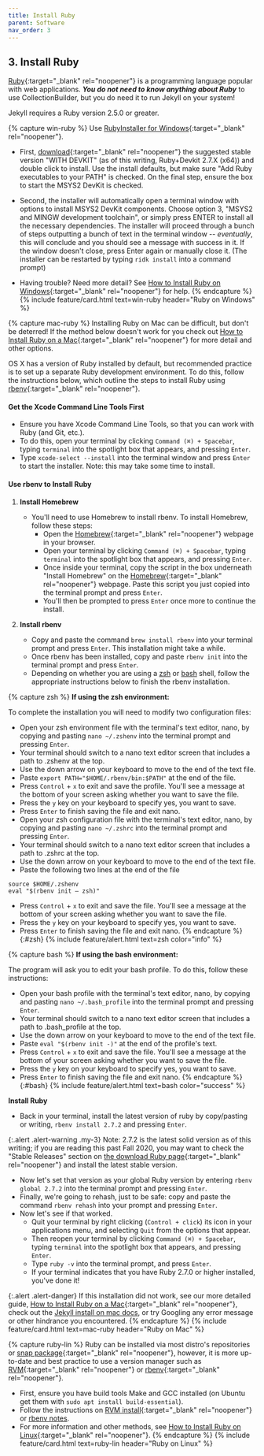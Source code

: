 ```yaml
---
title: Install Ruby
parent: Software
nav_order: 3
---
```


## 3. Install Ruby

[Ruby](https://www.ruby-lang.org/en/){:target="_blank" rel="noopener"} is a programming language popular with web applications.
**_You do not need to know anything about Ruby_** to use CollectionBuilder, but you do need it to run Jekyll on your system!

Jekyll requires a Ruby version 2.5.0 or greater.

{% capture win-ruby %}
Use [RubyInstaller for Windows](https://rubyinstaller.org/){:target="_blank" rel="noopener"}.

- First, [download](https://rubyinstaller.org/downloads/){:target="_blank" rel="noopener"} the suggested stable version "WITH DEVKIT" (as of this writing, Ruby+Devkit 2.7.X (x64)) and double click to install. Use the install defaults, but make sure "Add Ruby executables to your PATH" is checked. On the final step, ensure the box to start the MSYS2 DevKit is checked.

- Second, the installer will automatically open a terminal window with options to install MSYS2 DevKit components. Choose option 3, "MSYS2 and MINGW development toolchain", or simply press ENTER to install all the necessary dependencies. The installer will proceed through a bunch of steps outputting a bunch of text in the terminal window -- *eventually*, this will conclude and you should see a message with success in it. If the window doesn't close, press Enter again or manually close it. (The installer can be restarted by typing `ridk install` into a command prompt)

- Having trouble? Need more detail? See [How to Install Ruby on Windows](https://lib-static.github.io/howto/howtos/installrubywindows.html){:target="_blank" rel="noopener"} for help.
{% endcapture %}
{% include feature/card.html text=win-ruby header="Ruby on Windows" %}

{% capture mac-ruby %}
Installing Ruby on Mac can be difficult, but don't be deterred! If the method below doesn't work for you check out [How to Install Ruby on a Mac](https://lib-static.github.io/howto/howtos/installrubymac.html){:target="_blank" rel="noopener"} for more detail and other options.

OS X has a version of Ruby installed by default, but recommended practice is to set up a separate Ruby development environment.
To do this, follow the instructions below, which outline the steps to install Ruby using [rbenv](https://github.com/rbenv/rbenv){:target="_blank" rel="noopener"}.

#### Get the Xcode Command Line Tools First

- Ensure you have Xcode Command Line Tools, so that you can work with Ruby (and Git, etc.).
- To do this, open your terminal by clicking `Command (⌘) + Spacebar`, typing `terminal` into the spotlight box that appears, and pressing `Enter`.
- Type `xcode-select --install` into the terminal window and press `Enter` to start the installer. Note: this may take some time to install.

#### Use rbenv to Install Ruby

1. **Install Homebrew**
    - You'll need to use Homebrew to install rbenv. To install Homebrew, follow these steps:
        - Open the [Homebrew](https://brew.sh/){:target="_blank" rel="noopener"} webpage in your browser.
        - Open your terminal by clicking `Command (⌘) + Spacebar`, typing `terminal` into the spotlight box that appears, and pressing `Enter`.
        - Once inside your terminal, copy the script in the box underneath "Install Homebrew" on the [Homebrew](https://brew.sh/){:target="_blank" rel="noopener"} webpage. Paste this script you just copied into the terminal prompt and press `Enter`.
        - You'll then be prompted to press `Enter` once more to continue the install.

2. **Install rbenv**
    - Copy and paste the command `brew install rbenv` into your terminal prompt and press `Enter`. This installation might take a while.
    - Once rbenv has been installed, copy and paste `rbenv init` into the terminal prompt and press `Enter`.
    - Depending on whether you are using a [zsh](#zsh) or [bash](#bash) shell, follow the appropriate instructions below to finish the rbenv installation.

{% capture zsh %}
**If using the zsh environment:**

To complete the installation you will need to modify two configuration files:
- Open your zsh environment file with the terminal's text editor, nano, by copying and pasting `nano ~/.zshenv` into the terminal prompt and pressing `Enter`.
- Your terminal should switch to a nano text editor screen that includes a path to .zshenv at the top.
- Use the down arrow on your keyboard to move to the end of the text file.
- Paste `export PATH="$HOME/.rbenv/bin:$PATH"` at the end of the file.
- Press `Control` + `x` to exit and save the profile. You'll see a message at the bottom of your screen asking whether you want to save the file.
- Press the `y` key on your keyboard to specify yes, you want to save.
- Press `Enter` to finish saving the file and exit nano.
- Open your zsh configuration file with the terminal's text editor, nano, by copying and pasting `nano ~/.zshrc` into the terminal prompt and pressing `Enter`.
- Your terminal should switch to a nano text editor screen that includes a path to .zshrc at the top.
- Use the down arrow on your keyboard to move to the end of the text file.
- Paste the following two lines at the end of the file
```
source $HOME/.zshenv
eval "$(rbenv init – zsh)"
```
- Press `Control` + `x` to exit and save the file. You'll see a message at the bottom of your screen asking whether you want to save the file.
- Press the `y` key on your keyboard to specify yes, you want to save.
- Press `Enter` to finish saving the file and exit nano.
{% endcapture %}
{:#zsh}
{% include feature/alert.html text=zsh color="info" %}

{% capture bash %}
**If using the bash environment:**

The program will ask you to edit your bash profile. To do this, follow these instructions:
- Open your bash profile with the terminal's text editor, nano, by copying and pasting  `nano ~/.bash_profile` into the terminal prompt and pressing `Enter`. 
- Your terminal should switch to a nano text editor screen that includes a path to .bash_profile at the top. 
- Use the down arrow on your keyboard to move to the end of the text file.
- Paste `eval "$(rbenv init -)"` at the end of the profile's text.
- Press `Control` + `x` to exit and save the file. You'll see a message at the bottom of your screen asking whether you want to save the file.
- Press the `y` key on your keyboard to specify yes, you want to save.
- Press `Enter` to finish saving the file and exit nano.
{% endcapture %}
{:#bash}
{% include feature/alert.html text=bash color="success" %}

**Install Ruby**
- Back in your terminal, install the latest version of ruby by copy/pasting or writing, `rbenv install 2.7.2` and pressing `Enter`.

{:.alert .alert-warning .my-3}
Note: 2.7.2 is the latest solid version as of this writing; if you are reading this past Fall 2020, you may want to check the "Stable Releases" section on [the download Ruby page](https://www.ruby-lang.org/en/downloads/){:target="_blank" rel="noopener"} and install the latest stable version.

- Now let's set that version as your global Ruby version by entering `rbenv global 2.7.2` into the terminal prompt and pressing `Enter`.
- Finally, we're going to rehash, just to be safe: copy and paste the command `rbenv rehash` into your prompt and pressing `Enter`.
- Now let's see if that worked.
    - Quit your terminal by right clicking (`Control + click`) its icon in your applications menu, and selecting `Quit` from the options that appear.
    - Then reopen your terminal by clicking `Command (⌘) + Spacebar`, typing `terminal` into the spotlight box that appears, and pressing `Enter`.
    - Type `ruby -v` into the terminal prompt, and press `Enter`.
    - If your terminal indicates that you have Ruby 2.7.0 or higher installed, you've done it!

{:.alert .alert-danger}
If this installation did not work, see our more detailed guide, [How to Install Ruby on a Mac](https://lib-static.github.io/howto/howtos/installrubymac.html){:target="_blank" rel="noopener"}, check out the [Jekyll install on mac docs](https://jekyllrb.com/docs/installation/macos/), or try Googling any error message or other hindrance you encountered.
{% endcapture %}
{% include feature/card.html text=mac-ruby header="Ruby on Mac" %}

{% capture ruby-lin %}
Ruby can be installed via most distro's repositories or [snap package](https://snapcraft.io/ruby){:target="_blank" rel="noopener"}, however, it is more up-to-date and best practice to use a version manager such as [RVM](http://rvm.io/){:target="_blank" rel="noopener"} or [rbenv](https://github.com/rbenv/rbenv){:target="_blank" rel="noopener"}.

- First, ensure you have build tools Make and GCC installed (on Ubuntu get them with `sudo apt install build-essential`).
- Follow the instructions on [RVM install](https://rvm.io/rvm/install){:target="_blank" rel="noopener"} or [rbenv notes](https://evanwill.github.io/_drafts/notes/ruby-rbenv.html).
- For more information and other methods, see [How to Install Ruby on Linux](https://lib-static.github.io/howto/howtos/installrubylinux.html){:target="_blank" rel="noopener"}.
{% endcapture %}
{% include feature/card.html text=ruby-lin header="Ruby on Linux" %}
